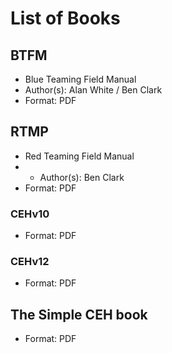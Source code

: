 # List of Books

## BTFM 
- Blue Teaming Field Manual
- Author(s): Alan White / Ben Clark
- Format: PDF

## RTMP 
- Red Teaming Field Manual
- - Author(s): Ben Clark
- Format: PDF

### CEHv10
- Format: PDF
### CEHv12
- Format: PDF

## The Simple CEH book
- Format: PDF
